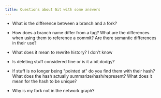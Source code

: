 ```yaml
---
title: Questions about Git with some answers
---
```


- What is the difference between a branch and a fork?

- How does a branch name differ from a tag? What are the differences when using them to reference a commit? Are there semantic differences in their use?

- What does it mean to rewrite history?
I don't know

- Is deleting stuff considered fine or is it a bit dodgy?

- If stuff is no longer being "pointed at" do you find them with their hash? What does the hash actually summarize/hash/represent? What does it mean for the hash to be unique?

- Why is my fork not in the network graph?
